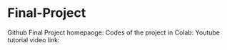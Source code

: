 # Final-Project

Github Final Project homepaoge: 
Codes of the project in Colab: 
Youtube tutorial video link: 
